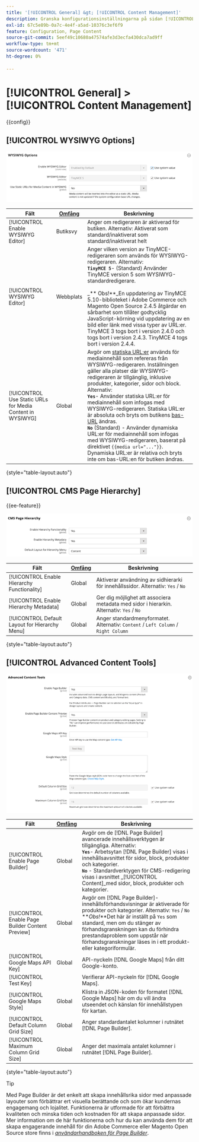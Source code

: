 ```yaml
---
title: '[!UICONTROL General] &gt; [!UICONTROL Content Management]'
description: Granska konfigurationsinställningarna på sidan [!UICONTROL General] &gt; [!UICONTROL Content Management] i Commerce Admin.
exl-id: 67c5e89b-0a7c-4e4f-a5ad-10376c3ef6f9
feature: Configuration, Page Content
source-git-commit: 5eef49c10680a47574afe3d3ecfa430dca7ad9ff
workflow-type: tm+mt
source-wordcount: '471'
ht-degree: 0%

---
```


# [!UICONTROL General] > [!UICONTROL Content Management]

{{config}}

## [!UICONTROL WYSIWYG Options]

![WYSIWYG-alternativ](./assets/content-management-wysiwyg-options.png)<!-- zoom -->

<!-- [WYSIWYG Options](https://docs.magento.com/user-guide/cms/editor.html) -->

| Fält | [Omfång](../../getting-started/websites-stores-views.md#scope-settings) | Beskrivning |
|--- |--- |--- |
| [!UICONTROL Enable WYSIWYG Editor] | Butiksvy | Anger om redigeraren är aktiverad för butiken. Alternativ: Aktiverat som standard/inaktiverat som standard/inaktiverat helt |
| [!UICONTROL WYSIWYG Editor] | Webbplats | Anger vilken version av TinyMCE-redigeraren som används för WYSIWYG-redigeraren. Alternativ: <br/>**`TinyMCE 5`**- (Standard) Använder TinyMCE version 5 som WYSIWYG-standardredigerare.<br><br>_** Obs!**_En uppdatering av TinyMCE 5.10-biblioteket i Adobe Commerce och Magento Open Source 2.4.5 åtgärdar en sårbarhet som tillåter godtycklig JavaScript-körning vid uppdatering av en bild eller länk med vissa typer av URL:er. TinyMCE 3 togs bort i version 2.4.0 och togs bort i version 2.4.3. TinyMCE 4 togs bort i version 2.4.4. |
| [!UICONTROL Use Static URLs for Media Content in WYSIWYG] | Global | Avgör om [statiska URL:er](../../content-design/catalog-urls-dynamic-media.md) används för mediainnehåll som refereras från WYSIWYG-redigeraren. Inställningen gäller alla platser där WYSIWYG-redigeraren är tillgänglig, inklusive produkter, kategorier, sidor och block. Alternativ: <br/>**`Yes`**- Använder statiska URL:er för mediainnehåll som infogas med WYSIWYG-redigeraren. Statiska URL:er är absoluta och bryts om butikens [bas-URL](../../stores-purchase/store-urls.md) ändras.<br/>**`No`** (Standard) - Använder dynamiska URL:er för mediainnehåll som infogas med WYSIWYG-redigeraren, baserat på direktivet `{{media url="..."}}`. Dynamiska URL:er är relativa och bryts inte om bas-URL:en för butiken ändras. |

{style="table-layout:auto"}

## [!UICONTROL CMS Page Hierarchy]

{{ee-feature}}

![CMS-sidhierarki](./assets/content-management-cms-page-hierarchy.png)<!-- zoom -->

<!--[CMS Page Hierarchy](https://docs.magento.com/user-guide/cms/page-hierarchy.html) -->

| Fält | [Omfång](../../getting-started/websites-stores-views.md#scope-settings) | Beskrivning |
|--- |--- |--- |
| [!UICONTROL Enable Hierarchy Functionality] | Global | Aktiverar användning av sidhierarki för innehållssidor. Alternativ: `Yes` / `No` |
| [!UICONTROL Enable Hierarchy Metadata] | Global | Ger dig möjlighet att associera metadata med sidor i hierarkin. Alternativ: `Yes` / `No` |
| [!UICONTROL Default Layout for Hierarchy Menu] | Global | Anger standardmenyformatet. Alternativ: `Content` / `Left Column` / `Right Column` |

{style="table-layout:auto"}

## [!UICONTROL Advanced Content Tools]

![Avancerade innehållsverktyg](./assets/content-management-advanced-content-tools.png)<!-- zoom -->

<!-- [Advanced Content Tools](https://docs.magento.com/user-guide/cms/page-builder-workspace.html) -->

| Fält | [Omfång](../../getting-started/websites-stores-views.md#scope-settings) | Beskrivning |
|--- |--- |--- |
| [!UICONTROL Enable Page Builder] | Global | Avgör om de [!DNL Page Builder] avancerade innehållsverktygen är tillgängliga. Alternativ: <br/>**`Yes`**- Arbetsytan [!DNL Page Builder] visas i innehållsavsnittet för sidor, block, produkter och kategorier.<br/>**`No`** - Standardverktygen för CMS-redigering visas i avsnittet _[!UICONTROL Content]_med sidor, block, produkter och kategorier. |
| [!UICONTROL Enable Page Builder Content Preview] | Global | Avgör om [!DNL Page Builder]-innehållsförhandsvisningar är aktiverade för produkter och kategorier. Alternativ: `Yes` / `No` <br/>**_Obs!_**Det här är inställt på `Yes` som standard, men om du stänger av förhandsgranskningen kan du förhindra prestandaproblem som uppstår när förhandsgranskningar läses in i ett produkt- eller kategoriformulär. |
| [!UICONTROL Google Maps API Key] | Global | API-nyckeln [!DNL Google Maps] från ditt Google-konto. |
| [!UICONTROL Test Key] |  | Verifierar API-nyckeln för [!DNL Google Maps]. |
| [!UICONTROL Google Maps Style] | Global | Klistra in JSON-koden för formatet [!DNL Google Maps] här om du vill ändra utseendet och känslan för innehållstypen för kartan. |
| [!UICONTROL Default Column Grid Size] | Global | Anger standardantalet kolumner i rutnätet [!DNL Page Builder]. |
| [!UICONTROL Maximum Column Grid Size] | Global | Anger det maximala antalet kolumner i rutnätet [!DNL Page Builder]. |

{style="table-layout:auto"}

>[!TIP]
>
>Med Page Builder är det enkelt att skapa innehållsrika sidor med anpassade layouter som förbättrar ert visuella berättande och som ökar kundernas engagemang och lojalitet. Funktionerna är utformade för att förbättra kvaliteten och minska tiden och kostnaden för att skapa anpassade sidor. Mer information om de här funktionerna och hur du kan använda dem för att skapa engagerande innehåll för din Adobe Commerce eller Magento Open Source store finns i [_användarhandboken för Page Builder_](../../page-builder/guide-overview.md).
